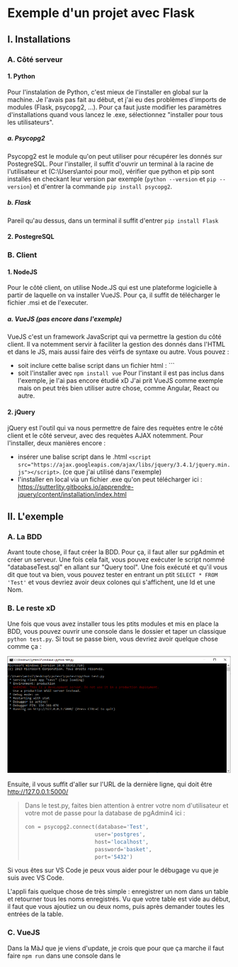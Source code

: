 # Exemple d'un projet avec Flask

## I. Installations

### A. Côté serveur

#### 1. Python 

Pour l'instalation de Python, c'est mieux de l'installer en global sur la machine. Je l'avais pas fait au début, et j'ai eu des problèmes d'imports de modules (Flask, psycopg2, ...). Pour ça faut juste modifier les paramètres d'installations quand vous lancez le .exe, sélectionnez "installer pour tous les utilisateurs". 

##### a. Psycopg2

Psycopg2 est le module qu'on peut utiliser pour récupérer les donnés sur PostegreSQL. Pour l'installer, il suffit d'ouvrir un terminal à la racine de l'utilisateur et (C:\Users\antoi pour moi), vérifier que python et pip sont installés en checkant leur version par exemple (`python --version` et `pip --version`) et d'entrer la commande `pip install psycopg2`. 

##### b. Flask

Pareil qu'au dessus, dans un terminal il suffit d'entrer `pip install Flask`

#### 2. PostegreSQL 



### B. Client  

#### 1. NodeJS

Pour le côté client, on utilise Node.JS qui est une plateforme logicielle à partir de laquelle on va installer VueJS. Pour ça, il suffit de télécharger le fichier .msi et de l'executer. 

##### a. VueJS (pas encore dans l'exemple)

VueJS c'est un framework JavaScript qui va permettre la gestion du côté client. Il va notemment servir à faciliter la gestion des donnés dans l'HTML et dans le JS, mais aussi faire des véirfs de syntaxe ou autre. Vous pouvez : 
- soit inclure cette balise script dans un fichier html : ``<script src="https://cdn.jsdelivr.net/npm/vue/dist/vue.js"></script>`
- soit l'installer avec `npm install vue`
Pour l'instant il est pas inclus dans l'exemple, je l'ai pas encore étudié xD
J'ai prit VueJS comme exemple mais on peut très bien utiliser autre chose, comme Angular, React ou autre.

#### 2. jQuery

jQuery est l'outil qui va nous permettre de faire des requètes entre le côté client et le côté serveur, avec des requètes AJAX notemment. 
Pour l'installer, deux manières encore : 
- insérer une balise script dans le .html `<script src="https://ajax.googleapis.com/ajax/libs/jquery/3.4.1/jquery.min.js"></script>`. (ce que j'ai utilisé dans l'exemple)
- l'installer en local via un fichier .exe qu'on peut télécharger ici : https://sutterlity.gitbooks.io/apprendre-jquery/content/installation/index.html

## II. L'exemple 

### A. La BDD

Avant toute chose, il faut créer la BDD. Pour ça, il faut aller sur pgAdmin et créer un serveur. Une fois cela fait, vous pouvez exécuter le script nommé "databaseTest.sql" en allant sur "Query tool". Une fois exécuté et qu'il vous dit que tout va bien, vous pouvez tester en entrant un ptit `SELECT * FROM 'Test'` et vous devriez avoir deux colones qui s'affichent, une Id et une Nom. 

### B. Le reste xD

Une fois que vous avez installer tous les ptits modules et mis en place la BDD, vous pouvez ouvrir une console dans le dossier et taper un classique `python test.py`. Si tout se passe bien, vous devriez avoir quelque chose comme ça :

![alt text](https://github.com/Bytou/projetFlask/blob/master/images/console.PNG)

Ensuite, il vous suffit d'aller sur l'URL de la dernière ligne, qui doit être http://127.0.0.1:5000/ 

> Dans le test.py, faites bien attention à entrer votre nom d'utilisateur et votre mot de passe pour la database de pgAdmin4 ici : 
> ```python 
>con = psycopg2.connect(database='Test',
>                       user='postgres', 
>                       host='localhost',
>                       password='basket',
>                       port='5432')
>``` 

Si vous êtes sur VS Code je peux vous aider pour le débugage vu que je suis avec VS Code. 

L'appli fais quelque chose de très simple : enregistrer un nom dans un table et retourner tous les noms enregistrés. Vu que votre table est vide au début, il faut que vous ajoutiez un ou deux noms, puis après demander toutes les entrées de la table. 

### C. VueJS

Dans la MàJ que je viens d'update, je crois que pour que ça marche il faut faire `npm run` dans une console dans le 